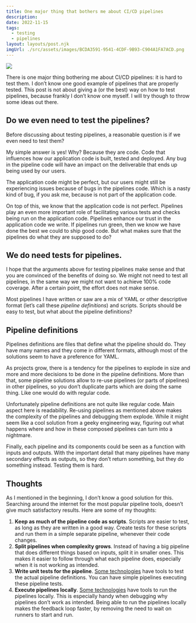 ```yaml
---
title: One major thing that bothers me about CI/CD pipelines
description: 
date: 2022-11-15
tags:
  - testing
  - pipelines
layout: layouts/post.njk
imgUrl: ./src/assets/images/BCDA3591-9541-4CDF-9B93-C904A1FA7ACD.png
---
```


![](/img/BCDA3591-9541-4CDF-9B93-C904A1FA7ACD.png)

There is one major thing bothering me about CI/CD pipelines: it is hard to test them. I don’t know one good example of pipelines that are properly tested. This post is not about giving a (or the best) way on how to test pipelines, because frankly I don’t know one myself. I will try though to throw some ideas out there.

## Do we even need to test the pipelines?

Before discussing about testing pipelines, a reasonable question is if we even need to test them?

My simple answer is yes! Why? Because they are code. Code that influences how our application code is built, tested and deployed. Any bug in the pipeline code will have an impact on the deliverable that ends up being used by our users. 

The application code might be perfect, but our users might still be experiencing issues because of bugs in the pipelines code. Which is a nasty kind of bug, if you ask me, because is not part of the application code.

On top of this, we know that the application code is not perfect. Pipelines play an even more important role of facilitating various tests and checks being run on the application code. Pipelines enhance our trust in the application code we write. If pipelines run green, then we know we have done the best we could to ship good code. But what makes sure that the pipelines do what they are supposed to do?

## We do need tests for pipelines. 

I hope that the arguments above for testing pipelines make sense and that you are convinced of the benefits of doing so. We might not need to test all pipelines, in the same way we might not want to achieve 100% code coverage. After a certain point, the effort does not make sense.

Most pipelines I have written or saw are a mix of YAML or other descriptive format (let’s call these *pipeline definitions*) and scripts. Scripts should be easy to test, but what about the pipeline definitions?

## Pipeline definitions

Pipelines definitions are files that define what the pipeline should do. They have many names and they come in different formats, although most of the solutions seem to have a preference for YAML.

As projects grow, there is a tendency for the pipelines to explode in size and more and more decisions to be done in the pipeline definitions. More than that, some pipeline solutions allow to re-use pipelines (or parts of pipelines) in other pipelines, so you don’t duplicate parts which are doing the same thing. Like one would do with regular code. 

Unfortunately pipeline definitions are not quite like regular code. Main aspect here is readability. Re-using pipelines as mentioned above makes the complexity of the pipelines and debugging them explode. While it might seem like a cool solution from a geeky engineering way, figuring out what happens where and how in these composed pipelines can turn into a nightmare. 

Finally, each pipeline and its components could be seen as a function with inputs and outputs. With the important detail that many pipelines have many secondary effects as outputs, so they don’t return something, but they do something instead. Testing them is hard. 

## Thoughts

As I mentioned in the beginning, I don’t know a good solution for this. Searching around the internet for the most popular pipeline tools, doesn’t give much satisfactory results. Here are some of my thoughts:

1. **Keep as much of the pipeline code as scripts**. Scripts are easier to test, as long as they are written in a good way. Create tests for these scripts and run them in a simple separate pipeline, whenever their code changes.
2. **Split pipelines when complexity grows**. Instead of having a big pipeline that does different things based on inputs, split it in smaller ones. This makes it easier to follow through what each pipeline does, especially when it is not working as intended.
3. **Write unit tests for the pipeline**. [Some technologies](https://github.com/jenkinsci/JenkinsPipelineUnit) have tools to test the actual pipeline definitions. You can have simple pipelines executing these pipeline tests.
4. **Execute pipelines locally**. [Some technologies](https://github.com/nektos/act) have tools to run the pipelines locally. This is especially handy when debugging why pipelines don’t work as intended. Being able to run the pipelines locally makes the feedback loop faster, by removing the need to wait on runners to start and run.